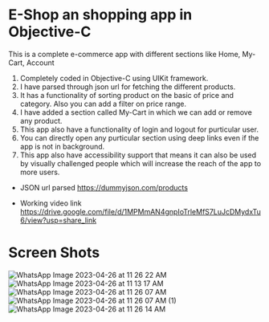 # E-Shop an shopping app in Objective-C
This is a complete e-commerce app with different sections like Home, My-Cart, Account
1) Completely coded in Objective-C using UIKit framework.
2) I have parsed through json url for fetching the different products.
3) It has a functionality of sorting product on the basic of price and category. Also you can add a filter on price range. 
4) I have added a section called My-Cart in which we can add or remove any product.
5) This app also have a functionality of login and logout for purticular user. 
6) You can directly open any purticular section using deep links even if the app is not in background. 
7) This app also have accessibility support that means it can also be used by visually challenged people which will increase the reach of the app to more users. 

 - JSON url parsed 
 https://dummyjson.com/products
 
- Working video link 
https://drive.google.com/file/d/1MPMmAN4gnpIoTrleMfS7LuJcDMydxTu6/view?usp=share_link

# Screen Shots
![WhatsApp Image 2023-04-26 at 11 26 22 AM](https://user-images.githubusercontent.com/84957442/234482514-2c002267-2d7a-4cd0-895e-6c6e0228edeb.jpeg)
![WhatsApp Image 2023-04-26 at 11 13 17 AM](https://user-images.githubusercontent.com/84957442/234481173-333d8177-70a7-4e69-bae1-2e8355f9a076.jpeg)
![WhatsApp Image 2023-04-26 at 11 26 07 AM](https://user-images.githubusercontent.com/84957442/234482519-c2600a4c-f14b-4a2d-9333-a53e595a8223.jpeg)
![WhatsApp Image 2023-04-26 at 11 26 07 AM (1)](https://user-images.githubusercontent.com/84957442/234482523-d7a2152a-471a-4ff9-97ef-dc11f3bd32b1.jpeg)
![WhatsApp Image 2023-04-26 at 11 26 14 AM](https://user-images.githubusercontent.com/84957442/234482505-91196767-5f9d-4477-9c23-e9cab27535d5.jpeg)
